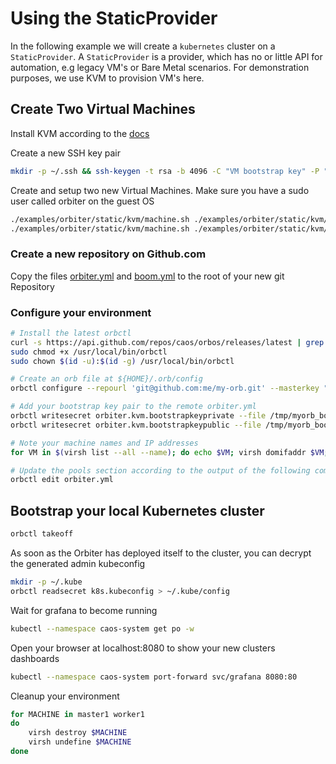 # Using the StaticProvider

In the following example we will create a `kubernetes` cluster on a `StaticProvider`. A `StaticProvider` is a provider, which has no or little API for automation, e.g legacy VM's or Bare Metal scenarios. For demonstration purposes, we use KVM to provision VM's here.

## Create Two Virtual Machines

Install KVM according to the [docs](https://wiki.debian.org/KVM)

Create a new SSH key pair

```bash
mkdir -p ~/.ssh && ssh-keygen -t rsa -b 4096 -C "VM bootstrap key" -P "" -f /tmp/myorb_bootstrap -q
```

Create and setup two new Virtual Machines. Make sure you have a sudo user called orbiter on the guest OS

```bash
./examples/orbiter/static/kvm/machine.sh ./examples/orbiter/static/kvm/kickstart.cfg /tmp/myorb_bootstrap.pub master1
./examples/orbiter/static/kvm/machine.sh ./examples/orbiter/static/kvm/kickstart.cfg /tmp/myorb_bootstrap.pub worker1
```

### Create a new repository on Github.com

Copy the files [orbiter.yml](examples/orbiter/gce/orbiter.yml) and [boom.yml](examples/boom/boom.yml) to the root of your new git Repository

### Configure your environment
```bash
# Install the latest orbctl
curl -s https://api.github.com/repos/caos/orbos/releases/latest | grep "browser_download_url.*orbctl-$(uname)-$(uname -m)" | cut -d '"' -f 4 | sudo wget -i - -O /usr/local/bin/orbctl
sudo chmod +x /usr/local/bin/orbctl
sudo chown $(id -u):$(id -g) /usr/local/bin/orbctl

# Create an orb file at ${HOME}/.orb/config
orbctl configure --repourl 'git@github.com:me/my-orb.git' --masterkey "$(openssl rand -base64 21)"

# Add your bootstrap key pair to the remote orbiter.yml
orbctl writesecret orbiter.kvm.bootstrapkeyprivate --file /tmp/myorb_bootstrap
orbctl writesecret orbiter.kvm.bootstrapkeypublic --file /tmp/myorb_bootstrap.pub

# Note your machine names and IP addresses
for VM in $(virsh list --all --name); do echo $VM; virsh domifaddr $VM; done

# Update the pools section according to the output of the following command and push your changes to the remote repository
orbctl edit orbiter.yml
```

## Bootstrap your local Kubernetes cluster

```bash
orbctl takeoff
```

As soon as the Orbiter has deployed itself to the cluster, you can decrypt the generated admin kubeconfig

```bash
mkdir -p ~/.kube
orbctl readsecret k8s.kubeconfig > ~/.kube/config
```

Wait for grafana to become running

```bash
kubectl --namespace caos-system get po -w
```

Open your browser at localhost:8080 to show your new clusters dashboards

```bash
kubectl --namespace caos-system port-forward svc/grafana 8080:80
```

Cleanup your environment

```bash
for MACHINE in master1 worker1
do
    virsh destroy $MACHINE
    virsh undefine $MACHINE
done
```
